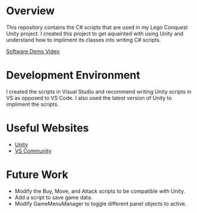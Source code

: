 # Overview

This repository contains the C# scripts that are used in my Lego Conquest Unity project. I created this project to get aquainted with using Unity and understand how to impliment its classes into writing C# scripts.

[Software Demo Video]([http://youtube.link.goes.here](https://youtu.be/oKv-tRXdSac))

# Development Environment

I created the scripts in Visual Studio and recommend writing Unity scripts in VS as opposed to VS Code. I also used the latest version of Unity to impliment the scripts.

# Useful Websites

- [Unity](https://unity.com/download#how-get-started)
- [VS Community](https://visualstudio.microsoft.com/vs/community/)

# Future Work

- Modify the Buy, Move, and Attack scripts to be compatible with Unity.
- Add a script to save game data.
- Modify GameMenuManager to toggle different panel objects to active.
